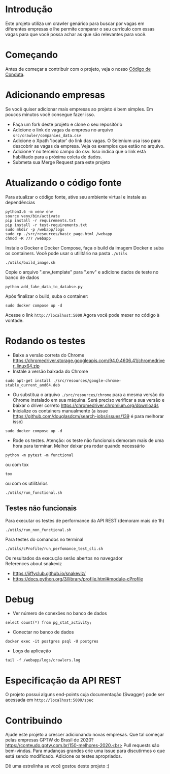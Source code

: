 # Introdução
Este projeto utiliza um crawler genárico para buscar por vagas em diferentes empresas e lhe permite comparar o seu currículo com essas vagas para que você possa achar as que são relevantes para você.

# Começando
Antes de começar a contribuir com o projeto, veja o nosso [Código de Conduta](https://github.com/douglasdcm/crawler_of_positions/blob/master/CODE_OF_CONDUCT.md).

# Adicionando empresas
Se você quiser adicionar mais empresas ao projeto é bem simples. Em poucos minutos você consegue fazer isso.
- Faça um fork deste projeto e clone o seu repositório 
- Adicione o link de vagas da empresa no arquivo `src/crawler/companies_data.csv`
- Adicione o Xpath 'locator' do link das vagas. O Selenium usa isso para descobrir as vagas da empresa. Veja os exemplos que estão no arquivo.
- Adicione `Y` no terceiro campo do csv. Isso indica que o link está habilitado para a próxima coleta de dados.
- Submeta sua Merge Request para este projeto

# Atualizando o código fonte
Para atualizar o código fonte, ative seu ambiente virtual e instale as dependências
```
python3.6 -m venv env
source venv/bin/activate
pip install -r requirements.txt
pip install -r test-requirements.txt
sudo mkdir -p /webapp/logs
sudo cp ./src/resources/basic_page.html /webapp
chmod -R 777 /webapp
```
Instale o Docker e Docker Compose, faça o build da imagem Docker e suba os containers. Você pode usar o utilitário na pasta `./utils`
```
./utils/build_image.sh
```
Copie o arquivo ".env_template" para ".env" e adicione dados de teste no banco de dados
```
python add_fake_data_to_databse.py
```
Após finalizar o build, suba o container:
```
sudo docker compose up -d
```
Acesse o link `http://localhost:5000`
Agora você pode mexer no código à vontade.

# Rodando os testes

- Baixe a versão correta do Chrome https://chromedriver.storage.googleapis.com/94.0.4606.41/chromedriver_linux64.zip
- Instale a versão baixada do Chrome
```
sudo apt-get install ./src/resources/google-chrome-stable_current_amd64.deb
```
- Ou substitua o arquivo `./src/resources/chrome` para a mesma versão do Chrome instalado em sua máquina. Será preciso verificar a sua versão e baixar o driver correto https://chromedriver.chromium.org/downloads
- Inicialize os containers manualmente (a issue https://github.com/douglasdcm/search-jobs/issues/139 é para melhorar isso)
```
sudo docker compose up -d
```
- Rode os testes.
Atenção: os teste não funcionais demoram mais de uma hora para terminar. Melhor deixar pra rodar quando necessário
```
python -m pytest -m functional
```
ou com tox
```
tox
```
ou com os utilitários
```
./utils/run_functional.sh
```

## Testes não funcionais
Para executar os testes de performance da API REST (demoram mais de 1h)
```
./utils/run_non_functional.sh
```
Para testes do comandos no terminal

```
./utils/cProfile/run_perfomance_test_cli.sh
```
Os resultados da execução serão abertos no navegador
<br>
References about snakeviz
- https://jiffyclub.github.io/snakeviz/
- https://docs.python.org/3/library/profile.html#module-cProfile

# Debug
- Ver número de conexões no banco de dados
```
select count(*) from pg_stat_activity;
```
- Conectar no banco de dados
```
docker exec -it postgres psql -U postgres
```
- Logs da aplicação
```
tail -f /webapp/logs/crawlers.log
```

# Especificação da API REST
O projeto possui alguns end-points cuja documentação (Swagger) pode ser acessada em `http://localhost:5000/spec` 

# Contribuindo
Ajude este projeto a crescer adicionando novas empresas. Que tal começar pelas empresas GPTW do Brasil de 2020? https://conteudo.gptw.com.br/150-melhores-2020.<br>
Pull requests são bem-vindas. Para mudanças grandes crie uma issue para discutirmos o que está sendo modificado. Adicione os testes apropriados.

Dê uma estrelinha se você gostou deste projeto :)
